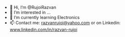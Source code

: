 - 👋 Hi, I’m @RujoiRazvan
- 👀 I’m interested in ...
- 🌱 I’m currently learning Electronics
- 📫 Contact me: razvanrujoi@yahoo.com or on Linkedin: www.linkedin.com/in/razvan-rujoi


